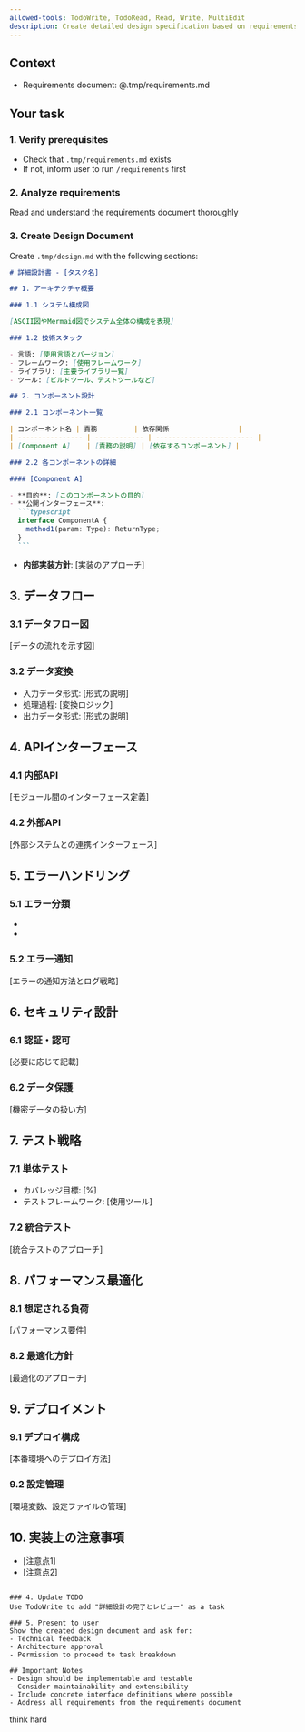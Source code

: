 ```yaml
---
allowed-tools: TodoWrite, TodoRead, Read, Write, MultiEdit
description: Create detailed design specification based on requirements (Stage 2 of Spec-Driven Development)
---
```


## Context

- Requirements document: @.tmp/requirements.md

## Your task

### 1. Verify prerequisites

- Check that `.tmp/requirements.md` exists
- If not, inform user to run `/requirements` first

### 2. Analyze requirements

Read and understand the requirements document thoroughly

### 3. Create Design Document

Create `.tmp/design.md` with the following sections:

````markdown
# 詳細設計書 - [タスク名]

## 1. アーキテクチャ概要

### 1.1 システム構成図

[ASCII図やMermaid図でシステム全体の構成を表現]

### 1.2 技術スタック

- 言語: [使用言語とバージョン]
- フレームワーク: [使用フレームワーク]
- ライブラリ: [主要ライブラリ一覧]
- ツール: [ビルドツール、テストツールなど]

## 2. コンポーネント設計

### 2.1 コンポーネント一覧

| コンポーネント名 | 責務         | 依存関係                 |
| ---------------- | ------------ | ------------------------ |
| [Component A]    | [責務の説明] | [依存するコンポーネント] |

### 2.2 各コンポーネントの詳細

#### [Component A]

- **目的**: [このコンポーネントの目的]
- **公開インターフェース**:
  ```typescript
  interface ComponentA {
    method1(param: Type): ReturnType;
  }
  ```
````

- **内部実装方針**: [実装のアプローチ]

## 3. データフロー

### 3.1 データフロー図

[データの流れを示す図]

### 3.2 データ変換

- 入力データ形式: [形式の説明]
- 処理過程: [変換ロジック]
- 出力データ形式: [形式の説明]

## 4. APIインターフェース

### 4.1 内部API

[モジュール間のインターフェース定義]

### 4.2 外部API

[外部システムとの連携インターフェース]

## 5. エラーハンドリング

### 5.1 エラー分類

- [エラータイプ1]: [対処方法]
- [エラータイプ2]: [対処方法]

### 5.2 エラー通知

[エラーの通知方法とログ戦略]

## 6. セキュリティ設計

### 6.1 認証・認可

[必要に応じて記載]

### 6.2 データ保護

[機密データの扱い方]

## 7. テスト戦略

### 7.1 単体テスト

- カバレッジ目標: [%]
- テストフレームワーク: [使用ツール]

### 7.2 統合テスト

[統合テストのアプローチ]

## 8. パフォーマンス最適化

### 8.1 想定される負荷

[パフォーマンス要件]

### 8.2 最適化方針

[最適化のアプローチ]

## 9. デプロイメント

### 9.1 デプロイ構成

[本番環境へのデプロイ方法]

### 9.2 設定管理

[環境変数、設定ファイルの管理]

## 10. 実装上の注意事項

- [注意点1]
- [注意点2]

```

### 4. Update TODO
Use TodoWrite to add "詳細設計の完了とレビュー" as a task

### 5. Present to user
Show the created design document and ask for:
- Technical feedback
- Architecture approval
- Permission to proceed to task breakdown

## Important Notes
- Design should be implementable and testable
- Consider maintainability and extensibility
- Include concrete interface definitions where possible
- Address all requirements from the requirements document
```

think hard
